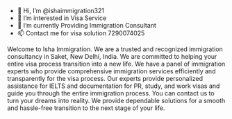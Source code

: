 - 👋 Hi, I’m @ishaimmigration321
- 👀 I’m interested in Visa Service
- 🌱 I’m currently Providing Immigration Consultant
- 📫 Contact me for visa solution 7290074025

Welcome to Isha Immigration. We are a trusted and recognized immigration consultancy in Saket, New Delhi, India. We are committed to helping your entire visa process transition into a new life. We have a panel of immigration experts who provide comprehensive immigration services efficiently and transparently for the visa process. Our experts provide personalized assistance for IELTS and documentation for PR, study, and work visas and guide you through the entire immigration process. You can contact us to turn your dreams into reality. We provide dependable solutions for a smooth and hassle-free transition to the next stage of your life.
